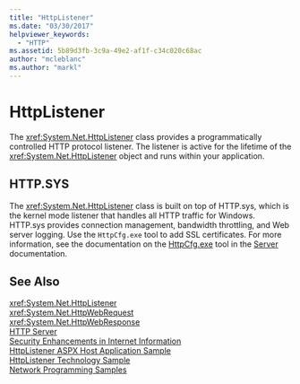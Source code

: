 ```yaml
---
title: "HttpListener"
ms.date: "03/30/2017"
helpviewer_keywords: 
  - "HTTP"
ms.assetid: 5b89d3fb-3c9a-49e2-af1f-c34c020c68ac
author: "mcleblanc"
ms.author: "markl"
---
```

# HttpListener
The <xref:System.Net.HttpListener> class provides a programmatically controlled HTTP protocol listener. The listener is active for the lifetime of the <xref:System.Net.HttpListener> object and runs within your application.  
  
## HTTP.SYS  
 The <xref:System.Net.HttpListener> class is built on top of HTTP.sys, which is the kernel mode listener that handles all HTTP traffic for Windows. HTTP.sys provides connection management, bandwidth throttling, and Web server logging. Use the `HttpCfg.exe` tool to add SSL certificates. For more information, see the documentation on the [HttpCfg.exe](https://go.microsoft.com/fwlink/?LinkID=178284) tool in the [Server](https://go.microsoft.com/fwlink/?LinkID=178285) documentation.  
  
## See Also  
 <xref:System.Net.HttpListener>  
 <xref:System.Net.HttpWebRequest>  
 <xref:System.Net.HttpWebResponse>  
 [HTTP Server](https://go.microsoft.com/fwlink/?LinkID=178285)  
 [Security Enhancements in Internet Information](https://go.microsoft.com/fwlink/?LinkID=178286)  
 [HttpListener ASPX Host Application Sample](https://go.microsoft.com/fwlink/?LinkID=179560)  
 [HttpListener Technology Sample](https://go.microsoft.com/fwlink/?LinkID=179558)  
 [Network Programming Samples](../../../docs/framework/network-programming/network-programming-samples.md)
